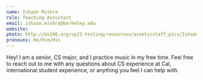 ```yaml
---
name: Ishaan Mishra
role: Teaching Assistant
email: ishaan.mishra@berkeley.edu
website: 
photo: http://ds100.org/sp23-testing/resources/assets/staff_pics/Ishaan_Mishra.png
pronouns: He/Him/His
---
```

Hey! I am a senior, CS major, and I practice music in my free time. Feel free to reach out to me with any questions about CS experience at Cal, international student experience, or anything you feel I can help with.
